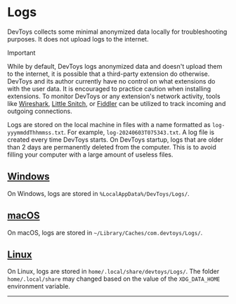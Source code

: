 # Logs

DevToys collects some minimal anonymized data locally for troubleshooting purposes. It does not upload logs to the internet.

>[!IMPORTANT]
>While by default, DevToys logs anonymized data and doesn't upload them to the internet, it is possible that a third-party extension do otherwise. DevToys and its author currently have no control on what extensions do with the user data. It is encouraged to practice caution when installing extensions. To monitor DevToys or any extension's network activity, tools like [Wireshark](https://www.wireshark.org/), [Little Snitch](https://www.obdev.at/products/littlesnitch/index.html), or [Fiddler](https://www.telerik.com/fiddler) can be utilized to track incoming and outgoing connections.

Logs are stored on the local machine in files with a name formatted as `log-yyymmddThhmmss.txt`. For example, `log-20240603T075343.txt`. A log file is created every time DevToys starts. On DevToys startup, logs that are older than 2 days are permanently deleted from the computer. This is to avoid filling your computer with a large amount of useless files.

## [**Windows**](#tab/windows)

On Windows, logs are stored in `%LocalAppData%/DevToys/Logs/`.

## [**macOS**](#tab/macos)

On macOS, logs are stored in `~/Library/Caches/com.devtoys/Logs/`.

## [**Linux**](#tab/linux)

On Linux, logs are stored in `home/.local/share/devtoys/Logs/`. The folder `home/.local/share` may changed based on the value of the `XDG_DATA_HOME` environment variable.

***